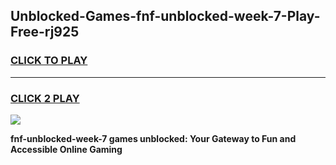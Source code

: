 
## Unblocked-Games-fnf-unblocked-week-7-Play-Free-rj925
<h3>
<a href="https://premium76.site?title=fnf-unblocked-week-7&ref=19M">CLICK TO PLAY</a></h3>
<hr>

<h3>
<a href="https://premium76.site?title=fnf-unblocked-week-7&ref=19M">CLICK 2 PLAY</a>
  
</h3>

<a href="https://premium76.site?title=fnf-unblocked-week-7&ref=19M"><img src="https://clearcache.store/games.png"></a>


**fnf-unblocked-week-7 games unblocked: Your Gateway to Fun and Accessible Online Gaming**
